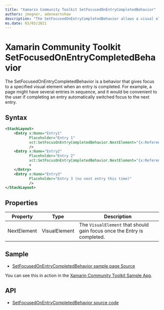 ```yaml
---
title: "Xamarin Community Toolkit SetFocusedOnEntryCompletedBehavior"
authors: jmegner, adenearnshaw
description: "The SetFocusedOnEntryCompletedBehavior allows a visual element to automatically gain focus once an entry has been completed."
ms.date: 03/03/2021
---
```


# Xamarin Community Toolkit SetFocusedOnEntryCompletedBehavior

The SetFocusedOnEntryCompletedBehavior is a behavior that gives focus to a specified visual element when an entry is completed.  For example, a page might have several entries in sequence, and it would be convenient to the user if completing an entry automatically switched focus to the next entry.

## Syntax

```xml
<StackLayout>
    <Entry x:Name="Entry1"
           Placeholder="Entry 1"
           xct:SetFocusOnEntryCompletedBehavior.NextElement="{x:Reference Entry2}"
           />
    <Entry x:Name="Entry2"
           Placeholder="Entry 2"
           xct:SetFocusOnEntryCompletedBehavior.NextElement="{x:Reference Entry3}"
           >
    </Entry>
    <Entry x:Name="Entry3"
           Placeholder="Entry 3 (no next entry this time)"
           />
</StackLayout>
```

## Properties

|Property  |Type  |Description  |
|---------|---------|---------|
| NextElement | VisualElement | The `VisualElement` that should gain focus once the Entry is completed. |

## Sample

- [SetFocusedOnEntryCompletedBehavior sample page Source](https://github.com/xamarin/XamarinCommunityToolkit/blob/main/samples/XCT.Sample/Pages/Behaviors/SetFocusedOnEntryCompletedBehaviorPage.xaml)

You can see this in action in the [Xamarin Community Toolkit Sample App](https://github.com/xamarin/XamarinCommunityToolkit).

## API

* [SetFocusedOnEntryCompletedBehavior source code](https://github.com/xamarin/XamarinCommunityToolkit/blob/main/src/CommunityToolkit/Xamarin.CommunityToolkit/Behaviors/AttachedBehaviors/SetFocusedOnEntryCompletedBehavior.shared.cs)

